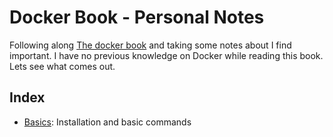 # Docker Book - Personal Notes

Following along [The docker book](https://dockerbook.com/) and taking some notes about I find important. I have no previous knowledge on Docker while reading this book. Lets see what comes out.

## Index

- [Basics](./basics.md): Installation and basic commands